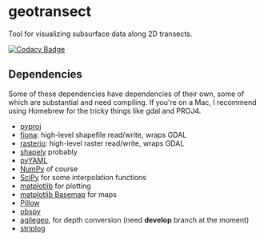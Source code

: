 # geotransect
Tool for visualizing subsurface data along 2D transects.

[![Codacy Badge](https://www.codacy.com/project/badge/93547dee9364471aaacf5461b0b9ab0e)](https://www.codacy.com/app/matt/geotransect)

## Dependencies
Some of these dependencies have dependencies of their own, some of which are substantial and need compiling. If you're on a Mac, I recommend using Homebrew for the tricky things like gdal and PROJ4.

- [pyproj](https://pypi.python.org/pypi/pyproj)
- [fiona](https://github.com/sgillies/fiona): high-level shapefile read/write, wraps GDAL
- [rasterio](https://github.com/sgillies/rasterio): high-level raster read/write, wraps GDAL
- [shapely](https://pypi.python.org/pypi/Shapely) probably
- [pyYAML](https://pypi.python.org/pypi/PyYAML)
- [NumPy](https://github.com/numpy/numpy) of course
- [SciPy](http://scipy.org/) for some interpolation functions
- [matplotlib](http://matplotlib.org/) for plotting
- [matplotlib Basemap](https://github.com/matplotlib/basemap) for maps
- [Pillow](http://pillow.readthedocs.org/installation.html)
- [obspy](https://github.com/obspy/obspy)
- [agilegeo](https://github.com/agile-geoscience/agilegeo/tree/develop), for depth conversion (need **develop** branch at the moment)
- [striplog](https://github.com/agile-geoscience/striplog)
